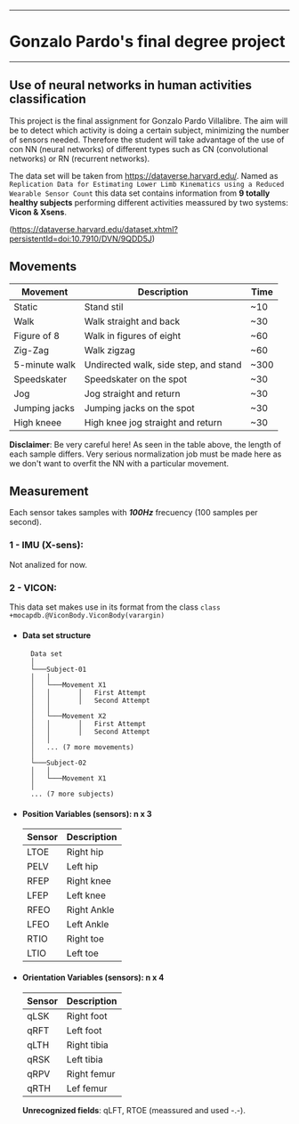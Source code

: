 -----------------------------------------
# Gonzalo Pardo's final degree project
-----------------------------------------
## Use of neural networks in human activities classification
This project is the final assignment for Gonzalo Pardo Villalibre. The aim will be to detect which activity is doing a certain subject, minimizing the number of sensors needed. Therefore the student will take advantage of the use of con NN (neural networks) of different types such as CN (convolutional networks) or RN (recurrent networks).

The data set will be taken from https://dataverse.harvard.edu/. Named as `Replication Data for Estimating Lower Limb Kinematics using a Reduced Wearable Sensor Count` this data set contains information from **9 totally healthy subjects** performing different activities meassured by two systems: **Vicon & Xsens**.

(https://dataverse.harvard.edu/dataset.xhtml?persistentId=doi:10.7910/DVN/9QDD5J)

## Movements
| Movement          | Description                               | Time	|
|---	            |---	                                    |---	|
| Static            | Stand stil                                | ~10	|
| Walk              | Walk straight and back                    | ~30   | 
| Figure of 8       | Walk in figures of eight  	            | ~60 	|
| Zig-Zag  	        | Walk zigzag   	                        | ~60  	|
| 5-minute walk 	| Undirected walk, side step, and stand  	| ~300 	|
| Speedskater  	    | Speedskater on the spot  	                | ~30  	|
| Jog          	    | Jog straight and return 	                | ~30  	|
| Jumping jacks  	| Jumping jacks on the spot  	            | ~30	|
| High kneee        | High knee jog straight and return         | ~30	|

**Disclaimer**: Be very careful here! As seen in the table above, the length of each sample differs. Very serious normalization job must be made here as we don't want to overfit the NN with a particular movement. 


## Measurement
Each sensor takes samples with ***100Hz*** frecuency (100 samples per second). 

### 1 - IMU (X-sens):
Not analized for now.

### 2 - VICON: 
This data set makes use in its format from the class `class +mocapdb.@ViconBody.ViconBody(varargin)`

+ #### Data set structure
        Data set
        │
        └───Subject-01
        │   │
        │   └───Movement X1
        │   │       │   First Attempt
        │   │       │   Second Attempt
        │   │
        │   └───Movement X2
        │   │       │   First Attempt
        │   │       │   Second Attempt
        │   │ 
        │   ... (7 more movements)
        │   
        └───Subject-02
        │   │
        │   └───Movement X1
        │   
        ... (7 more subjects)
    
 + #### Position Variables (sensors): n x 3
    | Sensor    | Description   |
    |---	    |---	        |
    |  LTOE     | Right hip     | 
    |  PELV     | Left hip      |
    |  RFEP     | Right knee    |
    |  LFEP     | Left knee     |
    |  RFEO   	| Right Ankle   | 
    |  LFEO  	| Left Ankle  	| 
    |  RTIO     | Right toe     | 
    |  LTIO   	| Left toe	    |

+ #### Orientation Variables (sensors):  n x 4 
    | Sensor    | Description       |
    |---	    |---	            |
    |  qLSK     | Right foot        | 
    |  qRFT     | Left foot         |
    |  qLTH     | Right tibia       |
    |  qRSK     | Left tibia        |
    |  qRPV     | Right femur  	    | 
    |  qRTH 	| Lef femur         | 
    
    **Unrecognized fields**: qLFT, RTOE (meassured and used -.-). 

